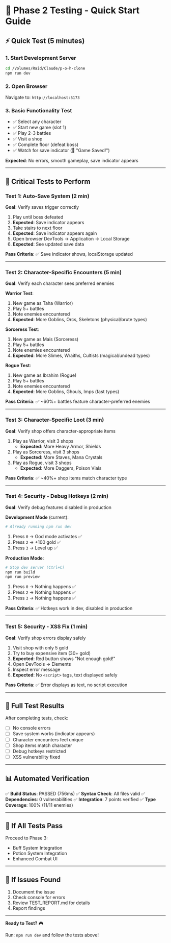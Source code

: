 # 🧪 Phase 2 Testing - Quick Start Guide

## ⚡ Quick Test (5 minutes)

### 1. Start Development Server
```bash
cd /Volumes/Raid/Claude/p-o-h-clone
npm run dev
```

### 2. Open Browser
Navigate to: `http://localhost:5173`

### 3. Basic Functionality Test
- ✅ Select any character
- ✅ Start new game (slot 1)
- ✅ Play 2-3 battles
- ✅ Visit a shop
- ✅ Complete floor (defeat boss)
- ✅ Watch for save indicator (💾 "Game Saved!")

**Expected**: No errors, smooth gameplay, save indicator appears

---

## 🎯 Critical Tests to Perform

### Test 1: Auto-Save System (2 min)
**Goal**: Verify saves trigger correctly

1. Play until boss defeated
2. **Expected**: Save indicator appears
3. Take stairs to next floor
4. **Expected**: Save indicator appears again
5. Open browser DevTools → Application → Local Storage
6. **Expected**: See updated save data

**Pass Criteria**: ✅ Save indicator shows, localStorage updated

---

### Test 2: Character-Specific Encounters (5 min)
**Goal**: Verify each character sees preferred enemies

**Warrior Test**:
1. New game as Taha (Warrior)
2. Play 5+ battles
3. Note enemies encountered
4. **Expected**: More Goblins, Orcs, Skeletons (physical/brute types)

**Sorceress Test**:
1. New game as Mais (Sorceress)
2. Play 5+ battles
3. Note enemies encountered
4. **Expected**: More Slimes, Wraiths, Cultists (magical/undead types)

**Rogue Test**:
1. New game as Ibrahim (Rogue)
2. Play 5+ battles
3. Note enemies encountered
4. **Expected**: More Goblins, Ghouls, Imps (fast types)

**Pass Criteria**: ✅ ~60%+ battles feature character-preferred enemies

---

### Test 3: Character-Specific Loot (3 min)
**Goal**: Verify shop offers character-appropriate items

1. Play as Warrior, visit 3 shops
   - **Expected**: More Heavy Armor, Shields
2. Play as Sorceress, visit 3 shops
   - **Expected**: More Staves, Mana Crystals
3. Play as Rogue, visit 3 shops
   - **Expected**: More Daggers, Poison Vials

**Pass Criteria**: ✅ ~40%+ shop items match character type

---

### Test 4: Security - Debug Hotkeys (2 min)
**Goal**: Verify debug features disabled in production

**Development Mode** (current):
```bash
# Already running npm run dev
```
1. Press `0` → God mode activates ✅
2. Press `2` → +100 gold ✅
3. Press `3` → Level up ✅

**Production Mode**:
```bash
# Stop dev server (Ctrl+C)
npm run build
npm run preview
```
1. Press `0` → Nothing happens ✅
2. Press `2` → Nothing happens ✅
3. Press `3` → Nothing happens ✅

**Pass Criteria**: ✅ Hotkeys work in dev, disabled in production

---

### Test 5: Security - XSS Fix (1 min)
**Goal**: Verify shop errors display safely

1. Visit shop with only 5 gold
2. Try to buy expensive item (30+ gold)
3. **Expected**: Red button shows "Not enough gold!"
4. Open DevTools → Elements
5. Inspect error message
6. **Expected**: No `<script>` tags, text displayed safely

**Pass Criteria**: ✅ Error displays as text, no script execution

---

## 🏁 Full Test Results

After completing tests, check:
- [ ] No console errors
- [ ] Save system works (indicator appears)
- [ ] Character encounters feel unique
- [ ] Shop items match character
- [ ] Debug hotkeys restricted
- [ ] XSS vulnerability fixed

---

## 📊 Automated Verification

✅ **Build Status**: PASSED (756ms)
✅ **Syntax Check**: All files valid
✅ **Dependencies**: 0 vulnerabilities
✅ **Integration**: 7 points verified
✅ **Type Coverage**: 100% (11/11 enemies)

---

## 🚀 If All Tests Pass

Proceed to Phase 3:
- Buff System Integration
- Potion System Integration
- Enhanced Combat UI

---

## 🐛 If Issues Found

1. Document the issue
2. Check console for errors
3. Review TEST_REPORT.md for details
4. Report findings

---

**Ready to Test?** 🎮

Run: `npm run dev` and follow the tests above!
